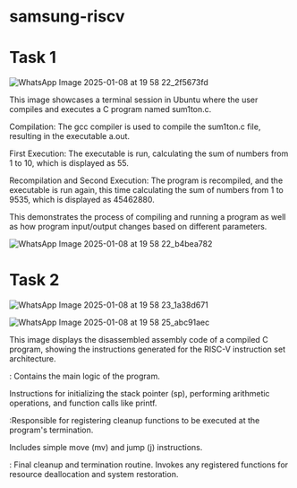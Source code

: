 # samsung-riscv

# Task 1

![WhatsApp Image 2025-01-08 at 19 58 22_2f5673fd](https://github.com/user-attachments/assets/cbad160a-4182-4e25-b851-ac8a48acf9bf)

This image showcases a terminal session in Ubuntu where the user compiles and executes a C program named sum1ton.c.

Compilation: The gcc compiler is used to compile the sum1ton.c file, resulting in the executable a.out.

First Execution: The executable is run, calculating the sum of numbers from 1 to 10, which is displayed as 55.

Recompilation and Second Execution: The program is recompiled, and the executable is run again, this time calculating the sum of numbers from 1 to 9535, which is displayed as 45462880.

This demonstrates the process of compiling and running a program as well as how program input/output changes based on different parameters.

![WhatsApp Image 2025-01-08 at 19 58 22_b4bea782](https://github.com/user-attachments/assets/e8907208-ce22-49d3-a4cd-a7a7e1052f43)


# Task 2

![WhatsApp Image 2025-01-08 at 19 58 23_1a38d671](https://github.com/user-attachments/assets/378f72fb-1e22-435e-8d33-4df218973b41)

![WhatsApp Image 2025-01-08 at 19 58 25_abc91aec](https://github.com/user-attachments/assets/84659a75-126b-43cf-91a2-4d15a343108e)


This image displays the disassembled assembly code of a compiled C program, showing the instructions generated for the RISC-V instruction set architecture.

<main>: Contains the main logic of the program.
  
Instructions for initializing the stack pointer (sp), performing arithmetic operations, and function calls like printf.

<atexit>:Responsible for registering cleanup functions to be executed at the program's termination.

Includes simple move (mv) and jump (j) instructions.

<exit>: Final cleanup and termination routine.
Invokes any registered functions for resource deallocation and system restoration.


